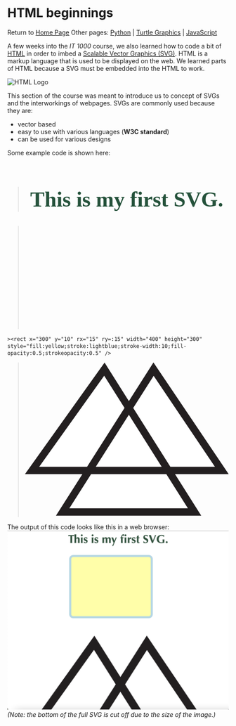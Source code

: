 # HTML beginnings
Return to [Home Page](README.md)
Other pages: [Python](pythonbeginnings.md) | [Turtle Graphics](TurtleGraphics.md) | [JavaScript](JavaScript.md)

A few weeks into the _IT 1000_ course, we also learned how to code a bit of [HTML](https://en.wikipedia.org/wiki/HTML) in order to imbed a [Scalable Vector Graphics (SVG)](https://en.wikipedia.org/wiki/Scalable_Vector_Graphics). HTML is a markup language that is used to be displayed on the web. We learned parts of HTML because a SVG must be embedded into the HTML to work.

![HTML Logo](https://images.app.goo.gl/WSeBXPxmV2SYDAHZ6)

This section of the course was meant to introduce us to concept of SVGs and the interworkings of webpages. SVGs are commonly used because they are:  
* vector based  
* easy to use with various languages (**W3C standard**)  
* can be used for various designs  

Some example code is shown here:
><html>
><body>
><h1 style="text-align:center;font-size:350%;font-family:optima;color:#25523B;">This is my first SVG.</h1>

><svg width="800" height="400">
	><rect x="300" y="10" rx="15" ry=:15" width="400" height="300" style="fill:yellow;stroke:lightblue;stroke-width:10;fill-opacity:0.5;strokeopacity:0.5" />
></svg>

><svg id="Layer_1" data-name="Layer 1" xmlns="http://www.w3.org/2000/svg" viewBox="0 0 194.83 146.39"><defs><style>.cls-1{fill:#fff;stroke:#231f20;stroke-miterlimit:10;stroke-width:7px;}</style></defs><polygon class="cls-1" points="52.1 103.19 6.8 103.19 75.97 6.38 162.21 142.89 36.04 142.89 122.96 6.38 188.25 103.19 52.1 103.19"/></svg>
></svg>

></body>
></html>

The output of this code looks like this in a web browser:
![SVG Screenshot](svgscreenshot.png)  
_(Note: the bottom of the full SVG is cut off due to the size of the image.)_
